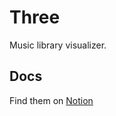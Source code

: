 Three
===

Music library visualizer.

## Docs

Find them on [Notion](https://www.notion.so/chancock/Three-bc398f93873844728fd8f67dd6214f20)
